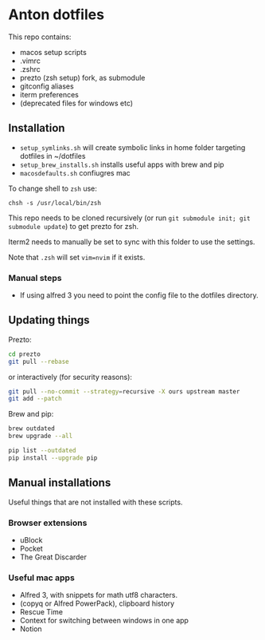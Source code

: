 # Anton dotfiles

This repo contains:
- macos setup scripts
- .vimrc
- .zshrc
- prezto (zsh setup) fork, as submodule
- gitconfig aliases
- iterm preferences
- (deprecated files for windows etc)

## Installation

- `setup_symlinks.sh` will create symbolic links in home folder targeting dotfiles in ~/dotfiles
- `setup_brew_installs.sh` installs useful apps with brew and pip
- `macosdefaults.sh` confiugres mac

To change shell to `zsh` use: 
   
    chsh -s /usr/local/bin/zsh

This repo needs to be cloned recursively (or run `git submodule init; git submodule update`) to get prezto for zsh.

Iterm2 needs to manually be set to sync with this folder to use the settings.

Note that `.zsh` will set `vim=nvim` if it exists.

### Manual steps

- If using alfred 3 you need to point the config file to the dotfiles directory.

## Updating things

Prezto: 

```bash
cd prezto
git pull --rebase 
```
or interactively (for security reasons):
```bash
git pull --no-commit --strategy=recursive -X ours upstream master
git add --patch
```

Brew and pip:
```bash
brew outdated
brew upgrade --all
```

```bash
pip list --outdated
pip install --upgrade pip
```

## Manual installations
Useful things that are not installed with these scripts.

### Browser extensions
- uBlock
- Pocket
- The Great Discarder

### Useful mac apps
- Alfred 3, with snippets for math utf8 characters.
- (copyq or Alfred PowerPack), clipboard history
- Rescue Time
- Context for switching between windows in one app
- Notion
